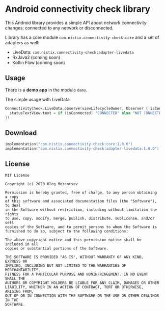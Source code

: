 # Android connectivity check library 

This Android library provides a simple API about network connectivity changes: connected to any network or disconnected.

Library has a core module `com.nistix.connectivity-check:core`
and a set of adapters as well:
* LiveData: `com.nistix.connectivity-check:adapter-livedata`
* RxJava2 (coming soon)
* Kotlin Flow  (coming soon)

## Usage

There is a **demo app** in the module `demo`.

The simple usage with LiveData:

```kotlin
ConnectivityCheck.LiveData.observe(viewLifecycleOwner, Observer { isConnected ->
  statusTextView.text = if (isConnected) "CONNECTED" else "NOT CONNECTED"
})
```

## Download

```kotlin
implementation("com.nistix.connectivity-check:core:1.0.0")
implementation("com.nistix.connectivity-check:adapter-livedata:1.0.0")
```

## License

```
MIT License

Copyright (c) 2020 Oleg Mezentsev

Permission is hereby granted, free of charge, to any person obtaining a copy
of this software and associated documentation files (the "Software"), to deal
in the Software without restriction, including without limitation the rights
to use, copy, modify, merge, publish, distribute, sublicense, and/or sell
copies of the Software, and to permit persons to whom the Software is
furnished to do so, subject to the following conditions:

The above copyright notice and this permission notice shall be included in all
copies or substantial portions of the Software.

THE SOFTWARE IS PROVIDED "AS IS", WITHOUT WARRANTY OF ANY KIND, EXPRESS OR
IMPLIED, INCLUDING BUT NOT LIMITED TO THE WARRANTIES OF MERCHANTABILITY,
FITNESS FOR A PARTICULAR PURPOSE AND NONINFRINGEMENT. IN NO EVENT SHALL THE
AUTHORS OR COPYRIGHT HOLDERS BE LIABLE FOR ANY CLAIM, DAMAGES OR OTHER
LIABILITY, WHETHER IN AN ACTION OF CONTRACT, TORT OR OTHERWISE, ARISING FROM,
OUT OF OR IN CONNECTION WITH THE SOFTWARE OR THE USE OR OTHER DEALINGS IN THE
SOFTWARE.
```
